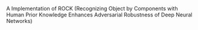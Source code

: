 A Implementation of ROCK (Recognizing Object by Components with Human Prior Knowledge Enhances Adversarial Robustness of Deep Neural Networks)
